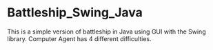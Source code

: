 # Battleship_Swing_Java
This is a simple version of battleship in Java using GUI with the Swing library. Computer Agent has 4 different difficulties. 
